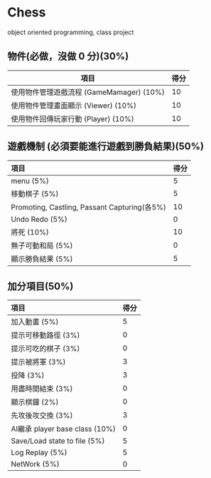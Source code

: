 # Chess

object oriented programming, class project

## 物件(必做，沒做 0 分)(30%)
| 項目 | 得分 |
| ---- | ---- |
| 使用物件管理遊戲流程 (GameMamager) (10%)     | 10     |
| 使用物件管理畫面顯示 (Viewer) (10%)     | 10     |
| 使用物件回傳玩家行動 (Player) (10%)     | 10     |

## 遊戲機制 (必須要能進行遊戲到勝負結果)(50%)
| 項目                                         | 得分 |
|:-------------------------------------------- |:---- |
| menu (5%)                                    | 5    |
| 移動棋子 (5%)                                | 5     |
| Promoting, Castling, Passant Capturing(各5%) | 10   |
| Undo Redo (5%)                               | 0    |
| 將死 (10%)                                   | 10   |
| 無子可動和局       (5%)                      | 0    |
| 顯示勝負結果 (5%)                            | 5    |

## 加分項目(50%)
| 項目                           | 得分 |
|:------------------------------ | ---- |
| 加入動畫 (5%)                  | 5     |
| 提示可移動路徑 (3%)            | 0     |
| 提示可吃的棋子 (3%)            | 0     |
| 提示被將軍     (3%)            | 3     |
| 投降 (3%)                      |3      |
| 用盡時間結束  (3%)             | 0     |
| 顯示棋鐘     (2%)              | 0     |
| 先攻後攻交換  (3%)             |  3    |
| AI繼承 player base class (10%) | 0     |
| Save/Load state to file (5%)   | 5     |
| Log Replay (5%)                |  5    |
| NetWork (5%)                   |  0    |
